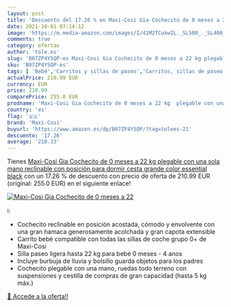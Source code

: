 ```yaml
---
layout: post
title: 'Descuento del 17.26 % en Maxi-Cosi Gia Cochecito de 0 meses a 22 '
date: 2021-10-01 07:14:12
image: 'https://m.media-amazon.com/images/I/41M2TCukwIL._SL500_._SL400_.jpg'
comments: true
category: ofertas
author: 'tole.es'
slug: 'B07ZP4Y5QP-es Maxi-Cosi Gia Cochecito de 0 meses a 22 kg plegable con...'
sku: 'B07ZP4Y5QP-es'
tags: [ 'Bebé','Carritos y sillas de paseo','Carritos, sillas de paseo y accesorios','Sillas de paseo','maxi-cosi', ]
actualPrice: 210.99 EUR
currency: EUR
price: 210.99
comparePrice: 255.0 EUR
prodname: 'Maxi-Cosi Gia Cochecito de 0 meses a 22 kg  plegable con una sola mano  reclinable con posición para dormir  cesta grande  color essential black'
country: 'es'
flag: '🇪🇸'
brand: 'Maxi-Cosi'
buyurl: 'https://www.amazon.es/dp/B07ZP4Y5QP/?tag=tolees-21'
descuento: '17.26'
average: '210.33'
---
```


Tienes [Maxi-Cosi Gia Cochecito de 0 meses a 22 kg  plegable con una sola mano  reclinable con posición para dormir  cesta grande  color essential black](https://www.amazon.es/dp/B07ZP4Y5QP/?tag=tolees-21) con un 17.26 % de descuento con precio de oferta de 210.99 EUR (original: 255.0 EUR) en el siguiente enlace!

[![Maxi-Cosi Gia Cochecito de 0 meses a 22 ](https://m.media-amazon.com/images/I/41M2TCukwIL._SL500_._SL400_.jpg)](https://www.amazon.es/dp/B07ZP4Y5QP/?tag=tolees-21)

ℹ️:

- Cochecito reclinable en posición acostada, cómodo y envolvente con una gran hamaca generosamente acolchada y gran capota extensible
- Carrito bebé compatible con todas las sillas de coche grupo 0+ de Maxi-Cosi
- Silla paseo ligera hasta 22 kg para bebé 0 meses - 4 anos
- Incluye burbuja de lluvia y bolsillo guarda objetos para los padres
- Cochecito plegable con una mano, ruedas todo terreno con suspensiones y cestilla de compras de gran capacidad (hasta 5 kg máx.)

[🛒 Accede a la oferta!!](https://www.amazon.es/dp/B07ZP4Y5QP/?tag=tolees-21)
